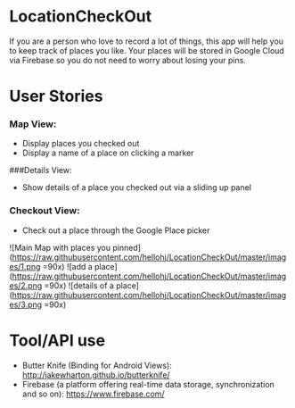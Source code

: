 # LocationCheckOut
If you are a person who love to record a lot of things, this app will help you to keep track of places you like. 
Your places will be stored in Google Cloud via Firebase so you do not need to worry about losing your pins.

# User Stories
### Map View:
* Display places you checked out
* Display a name of a place on clicking a marker

###Details View:
* Show details of a place you checked out via a sliding up panel

### Checkout View:
* Check out a place through the Google Place picker

![Main Map with places you pinned](https://raw.githubusercontent.com/hellohj/LocationCheckOut/master/images/1.png =90x)
![add a place](https://raw.githubusercontent.com/hellohj/LocationCheckOut/master/images/2.png =90x)
![details of a place](https://raw.githubusercontent.com/hellohj/LocationCheckOut/master/images/3.png =90x)

# Tool/API use
* Butter Knife (Binding for Android Views): http://jakewharton.github.io/butterknife/
* Firebase (a platform offering real-time data storage, synchronization and so on): https://www.firebase.com/

